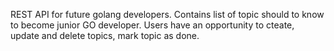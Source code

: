 REST API for future golang developers. Contains list of topic should to know to become junior GO developer. Users have an opportunity to cteate, update and delete topics, mark topic as done.